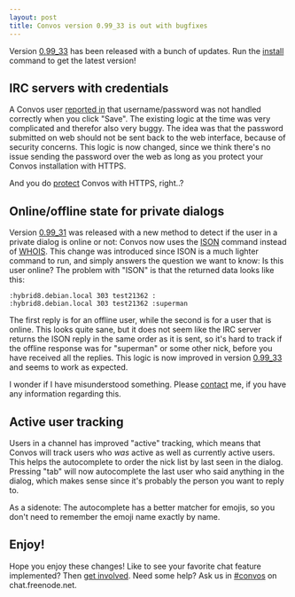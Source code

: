 ```yaml
---
layout: post
title: Convos version 0.99_33 is out with bugfixes
---
```


Version [0.99_33](https://github.com/Nordaaker/convos/tree/stable) has been
released with a bunch of updates. Run the
[install](/doc/getting-started.html#quick-start-guide) command to get the
latest version!

## IRC servers with credentials

<!--more-->

A Convos user [reported in](https://github.com/Nordaaker/convos/issues/334)
that username/password was not handled correctly when you click "Save". The
existing logic at the time was very complicated and therefor also very buggy.
The idea was that the password submitted on web should not be sent back to the
web interface, because of security concerns. This logic is now changed, since
we think there's no issue sending the password over the web as long as you
protect your Convos installation with HTTPS.

And you do [protect](/doc/config.html#listen) Convos with HTTPS, right..?

## Online/offline state for private dialogs

Version [0.99_31](https://github.com/Nordaaker/convos/blob/master/Changes) was
released with a new method to detect if the user in a private dialog is online
or not: Convos now uses the
[ISON](https://tools.ietf.org/html/rfc2812#section-4.9) command instead of
[WHOIS](https://tools.ietf.org/html/rfc2812#section-3.6.2). This change was
introduced since ISON is a much lighter command to run, and simply answers
the question we want to know: Is this user online? The problem with "ISON" is
that the returned data looks like this:

    :hybrid8.debian.local 303 test21362 :
    :hybrid8.debian.local 303 test21362 :superman

The first reply is for an offline user, while the second is for a user that is
online. This looks quite sane, but it does not seem like the IRC server
returns the ISON reply in the same order as it is sent, so it's hard to track
if the offline response was for "superman" or some other nick, before you have
received all the replies. This logic is now improved in version
[0.99_33](https://github.com/Nordaaker/convos/issues/336) and seems to work as
expected.

I wonder if I have misunderstood something. Please
[contact](/doc#get-in-touch) me, if you have any information
regarding this.

## Active user tracking

Users in a channel has improved "active" tracking, which means that Convos will
track users who *was* active as well as currently active users. This helps
the autocomplete to order the nick list by last seen in the dialog. Pressing
"tab" will now autocomplete the last user who said anything in the dialog,
which makes sense since it's probably the person you want to reply to.

As a sidenote: The autocomplete has a better matcher for emojis, so you don't
need to remember the emoji name exactly by name.

## Enjoy!

Hope you enjoy these changes! Like to see your favorite chat feature
implemented? Then [get involved](/doc/develop.html). Need some help?
Ask us in [#convos](irc://chat.freenode.net:6697/convos) on chat.freenode.net.
